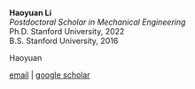 **Haoyuan Li**  
*Postdoctoral Scholar in Mechanical Engineering*  
Ph.D. Stanford University, 2022  
B.S. Stanford University, 2016

Haoyuan

[email](mailto:hyli16@stanford.edu) \| [google scholar](https://scholar.google.com/citations?user=AyhJ2gEAAAAJ)